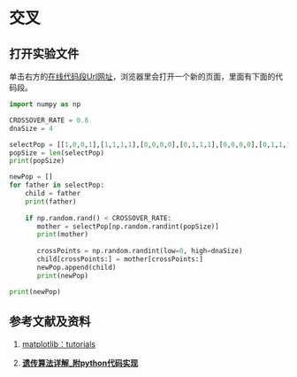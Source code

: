 # 交叉

## 打开实验文件

单击右方的[在线代码段Url网址](https://pythontutor.com/visualize.html#code=import%20numpy%20as%20np%0A%0ACROSSOVER_RATE%20%3D%200.8%0AdnaSize%20%3D%204%0A%0AselectPop%20%3D%20%5B%5B1,0,0,1%5D,%5B1,1,1,1%5D,%5B0,0,0,0%5D,%5B0,1,1,1%5D,%5B0,0,0,0%5D,%5B0,1,1,1%5D%5D%0ApopSize%20%3D%20len%28selectPop%29%0Aprint%28popSize%29%0A%0AnewPop%20%3D%20%5B%5D%0Afor%20father%20in%20selectPop%3A%0A%20%20%20%20child%20%3D%20father%0A%20%20%20%20print%28father%29%0A%20%20%20%20%0A%20%20%20%20if%20np.random.rand%28%29%20%3C%20CROSSOVER_RATE%3A%20%0A%20%20%20%20%20%20%20mother%20%3D%20selectPop%5Bnp.random.randint%28popSize%29%5D%20%20%0A%20%20%20%20%20%20%20print%28mother%29%0A%20%20%20%20%20%20%20%20%0A%20%20%20%20%20%20%20crossPoints%20%3D%20np.random.randint%28low%3D0,%20high%3DdnaSize%29%20%0A%20%20%20%20%20%20%20child%5BcrossPoints%3A%5D%20%3D%20mother%5BcrossPoints%3A%5D%20%20%0A%20%20%20%20%20%20%20newPop.append%28child%29%0A%20%20%20%20%20%20%20print%28newPop%29%0A%0Aprint%28newPop%29&cumulative=false&curInstr=63&heapPrimitives=nevernest&mode=display&origin=opt-frontend.js&py=py3anaconda&rawInputLstJSON=%5B%5D&textReferences=false)，浏览器里会打开一个新的页面，里面有下面的代码段。

```python
import numpy as np

CROSSOVER_RATE = 0.8
dnaSize = 4

selectPop = [[1,0,0,1],[1,1,1,1],[0,0,0,0],[0,1,1,1],[0,0,0,0],[0,1,1,1]]
popSize = len(selectPop)
print(popSize)

newPop = []
for father in selectPop:
    child = father
    print(father)
    
    if np.random.rand() < CROSSOVER_RATE: 
       mother = selectPop[np.random.randint(popSize)]  
       print(mother)
        
       crossPoints = np.random.randint(low=0, high=dnaSize) 
       child[crossPoints:] = mother[crossPoints:]  
       newPop.append(child)
       print(newPop)

print(newPop)
```

## 参考文献及资料

1. [matplotlib：tutorials](https://matplotlib.org/tutorials/index.html)

2. [**遗传算法详解_附python代码实现**](https://blog.csdn.net/ha_ha_ha233/article/details/91364937)

